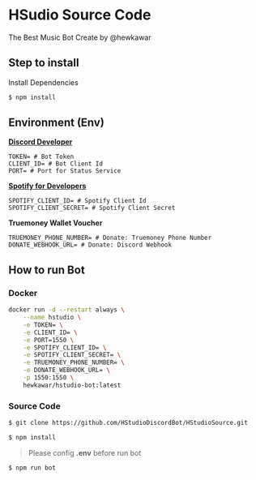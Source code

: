 # HSudio Source Code
The Best Music Bot Create by @hewkawar

## Step to install
Install Dependencies
```bash
$ npm install
```

## Environment (Env)
**[Discord Developer](https://discord.com/developers/applications)**
```
TOKEN= # Bot Token
CLIENT_ID= # Bot Client Id
PORT= # Port for Status Service
```

**[Spotify for Developers](https://developer.spotify.com/)**
```
SPOTIFY_CLIENT_ID= # Spotify Client Id
SPOTIFY_CLIENT_SECRET= # Spotify Client Secret
```

**Truemoney Wallet Voucher**
```
TRUEMONEY_PHONE_NUMBER= # Donate: Truemoney Phone Number
DONATE_WEBHOOK_URL= # Donate: Discord Webhook
```

## How to run Bot
### Docker

```bash
docker run -d --restart always \
    --name hstudio \
    -e TOKEN= \
    -e CLIENT_ID= \
    -e PORT=1550 \
    -e SPOTIFY_CLIENT_ID= \
    -e SPOTIFY_CLIENT_SECRET= \
    -e TRUEMONEY_PHONE_NUMBER= \
    -e DONATE_WEBHOOK_URL= \
    -p 1550:1550 \
    hewkawar/hstudio-bot:latest
```

### Source Code
```bash
$ git clone https://github.com/HStudioDiscordBot/HStudioSource.git
```

```bash
$ npm install
```

> Please config **.env** before run bot

```bash
$ npm run bot
```